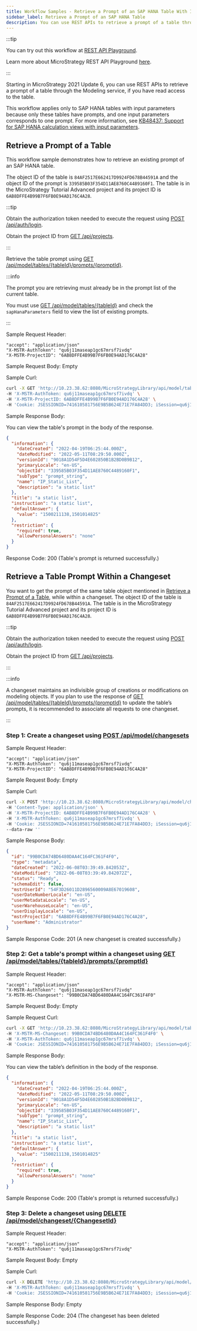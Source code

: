 ```yaml
---
title: Workflow Samples - Retrieve a Prompt of an SAP HANA Table With Input Parameters
sidebar_label: Retrieve a Prompt of an SAP HANA Table
description: You can use REST APIs to retrieve a prompt of a table through the Modeling service, if you have read access to the table.
---
```


:::tip

You can try out this workflow at [REST API Playground](https://www.postman.com/microstrategysdk/workspace/microstrategy-rest-api/folder/16131298-6ddc138b-b2ab-4c53-8172-b2af26f4586d?ctx=documentation).

Learn more about MicroStrategy REST API Playground [here](/docs/getting-started/playground.md).

:::

Starting in MicroStrategy 2021 Update 6, you can use REST APIs to retrieve a prompt of a table through the Modeling service, if you have read access to the table.

This workflow applies only to SAP HANA tables with input parameters because only these tables have prompts, and one input parameters corresponds to one prompt. For more information, see [KB48437: Support for SAP HANA calculation views with input parameters](https://community.microstrategy.com/s/article/Support-for-SAP-HANA-calculation-views-with-input-parameters?language=en_US).

## Retrieve a Prompt of a Table

This workflow sample demonstrates how to retrieve an existing prompt of an SAP HANA table.

The object ID of the table is `84AF2517E662417D9924FD678B44591A` and the object ID of the prompt is `339585B03F354D11AE8760C4489160F1`. The table is in the MicroStrategy Tutorial Advanced project and its project ID is `6AB8DFFE4B99B7F6FB0E94AD176C4A28`.

:::tip

Obtain the authorization token needed to execute the request using [POST /api/auth/login](https://demo.microstrategy.com/MicroStrategyLibrary/api-docs/index.html#/Authentication/postLogin).

Obtain the project ID from [GET /api/projects](https://demo.microstrategy.com/MicroStrategyLibrary/api-docs/index.html#/Projects/getProjects_1).

:::

Retrieve the table prompt using [GET /api/model/tables/{tableId}/prompts/{promptId}](https://demo.microstrategy.com/MicroStrategyLibrary/api-docs/index.html#/Tables/ms-getTablePromptDetails).

:::info

The prompt you are retrieving must already be in the prompt list of the current table.

You must use [GET /api/model/tables/{tableId}](https://demo.microstrategy.com/MicroStrategyLibrary/api-docs/index.html#/Tables/ms-getTableDetails) and check the `sapHanaParameters` field to view the list of existing prompts.

:::

Sample Request Header:

```http
"accept": "application/json"
"X-MSTR-AuthToken": "qu6j11maseap1gc67mrsf7ivdq"
"X-MSTR-ProjectID": "6AB8DFFE4B99B7F6FB0E94AD176C4A28"
```

Sample Request Body: Empty

Sample Curl:

```bash
curl -X GET 'http://10.23.38.62:8080/MicroStrategyLibrary/api/model/tables/84AF2517E662417D9924FD678B44591A/prompts/339585B03F354D11AE8760C4489160F1' \
-H 'X-MSTR-AuthToken: qu6j11maseap1gc67mrsf7ivdq' \
-H 'X-MSTR-ProjectID: 6AB8DFFE4B99B7F6FB0E94AD176C4A28' \
-H 'Cookie: JSESSIONID=741610581756E9B5B624E71E7FA84DD3; iSession=qu6j11maseap1gc67mrsf7ivdq'
```

Sample Response Body:

You can view the table's prompt in the body of the response.

```json
{
  "information": {
    "dateCreated": "2022-04-19T06:25:44.000Z",
    "dateModified": "2022-05-11T08:29:50.000Z",
    "versionId": "9018A1D54F5D4E602850B1B2BD0B9B12",
    "primaryLocale": "en-US",
    "objectId": "339585B03F354D11AE8760C4489160F1",
    "subType": "prompt_string",
    "name": "IP_Static_List",
    "description": "a static list"
  },
  "title": "a static list",
  "instruction": "a static list",
  "defaultAnswer": {
    "value": "1500211138,1501014825"
  },
  "restriction": {
    "required": true,
    "allowPersonalAnswers": "none"
  }
}
```

Response Code: 200 (Table's prompt is returned successfully.)

## Retrieve a Table Prompt Within a Changeset

You want to get the prompt of the same table object mentioned in [Retrieve a Prompt of a Table](#retrieve-a-prompt-of-a-table), while within a changeset. The object ID of the table is `84AF2517E662417D9924FD678B44591A`. The table is in the MicroStrategy Tutorial Advanced project and its project ID is `6AB8DFFE4B99B7F6FB0E94AD176C4A28`.

:::tip

Obtain the authorization token needed to execute the request using [POST /api/auth/login](https://demo.microstrategy.com/MicroStrategyLibrary/api-docs/index.html#/Authentication/postLogin).

Obtain the project ID from [GET /api/projects](https://demo.microstrategy.com/MicroStrategyLibrary/api-docs/index.html#/Projects/getProjects_1).

:::

:::info

A changeset maintains an indivisible group of creations or modifications on modeling objects. If you plan to use the response of [GET /api/model/tables/{tableId}/prompts/{promptId}](https://demo.microstrategy.com/MicroStrategyLibrary/api-docs/index.html#/Tables/ms-getTablePromptDetails) to update the table’s prompts, it is recommended to associate all requests to one changeset.

:::

### Step 1: Create a changeset using [POST /api/model/changesets](https://demo.microstrategy.com/MicroStrategyLibrary/api-docs/index.html#/Changesets/ms-createChangeset)

Sample Request Header:

```http
"accept": "application/json"
"X-MSTR-AuthToken": "qu6j11maseap1gc67mrsf7ivdq"
"X-MSTR-ProjectID": "6AB8DFFE4B99B7F6FB0E94AD176C4A28"
```

Sample Request Body: Empty

Sample Curl:

```bash
curl -X POST 'http://10.23.38.62:8080/MicroStrategyLibrary/api/model/changesets?schemaEdit=false' \
-H 'Content-Type: application/json' \
-H 'X-MSTR-ProjectID: 6AB8DFFE4B99B7F6FB0E94AD176C4A28' \
-H 'X-MSTR-AuthToken: qu6j11maseap1gc67mrsf7ivdq' \
-H 'Cookie: JSESSIONID=741610581756E9B5B624E71E7FA84DD3; iSession=qu6j11maseap1gc67mrsf7ivdq' \
--data-raw ''
```

Sample Response Body:

```json
{
  "id": "99B0CDA74BD6480DAA4C164FC361F4F0",
  "type": "metadata",
  "dateCreated": "2022-06-08T03:39:49.842053Z",
  "dateModified": "2022-06-08T03:39:49.842072Z",
  "status": "Ready",
  "schemaEdit": false,
  "mstrUserId": "54F3D26011D2896560009A8E67019608",
  "userDateNumberLocale": "en-US",
  "userMetadataLocale": "en-US",
  "userWarehouseLocale": "en-US",
  "userDisplayLocale": "en-US",
  "mstrProjectId": "6AB8DFFE4B99B7F6FB0E94AD176C4A28",
  "userName": "Administrator"
}
```

Sample Response Code: 201 (A new changeset is created successfully.)

### Step 2: Get a table's prompt within a changeset using [GET /api/model/tables/{tableId}/prompts/{promptId}](https://demo.microstrategy.com/MicroStrategyLibrary/api-docs/index.html#/Tables/ms-getTablePromptDetails)

Sample Request Header:

```http
"accept": "application/json"
"X-MSTR-AuthToken": "qu6j11maseap1gc67mrsf7ivdq"
"X-MSTR-MS-Changeset": "99B0CDA74BD6480DAA4C164FC361F4F0"
```

Sample Request Body: Empty

Sample Request Curl:

```bash
curl -X GET 'http://10.23.38.62:8080/MicroStrategyLibrary/api/model/tables/84AF2517E662417D9924FD678B44591A/prompts/339585B03F354D11AE8760C4489160F1' \
-H 'X-MSTR-MS-Changeset: 99B0CDA74BD6480DAA4C164FC361F4F0' \
-H 'X-MSTR-AuthToken: qu6j11maseap1gc67mrsf7ivdq' \
-H 'Cookie: JSESSIONID=741610581756E9B5B624E71E7FA84DD3; iSession=qu6j11maseap1gc67mrsf7ivdq'
```

Sample Response Body:

You can view the table’s definition in the body of the response.

```json
{
  "information": {
    "dateCreated": "2022-04-19T06:25:44.000Z",
    "dateModified": "2022-05-11T08:29:50.000Z",
    "versionId": "9018A1D54F5D4E602850B1B2BD0B9B12",
    "primaryLocale": "en-US",
    "objectId": "339585B03F354D11AE8760C4489160F1",
    "subType": "prompt_string",
    "name": "IP_Static_List",
    "description": "a static list"
  },
  "title": "a static list",
  "instruction": "a static list",
  "defaultAnswer": {
    "value": "1500211138,1501014825"
  },
  "restriction": {
    "required": true,
    "allowPersonalAnswers": "none"
  }
}
```

Sample Response Code: 200 (Table's prompt is returned successfully.)

### Step 3: Delete a changeset using [DELETE /api/model/changeset/{ChangesetId}](https://demo.microstrategy.com/MicroStrategyLibrary/api-docs/index.html#/Changesets/ms-deleteChangeset)

Sample Request Header:

```http
"accept": "application/json"
"X-MSTR-AuthToken": "qu6j11maseap1gc67mrsf7ivdq"
```

Sample Request Body: Empty

Sample Curl:

```bash
curl -X DELETE 'http://10.23.38.62:8080/MicroStrategyLibrary/api/model/changesets/99B0CDA74BD6480DAA4C164FC361F4F0' \
-H 'X-MSTR-AuthToken: qu6j11maseap1gc67mrsf7ivdq' \
-H 'Cookie: JSESSIONID=741610581756E9B5B624E71E7FA84DD3; iSession=qu6j11maseap1gc67mrsf7ivdq'
```

Sample Response Body: Empty

Sample Response Code: 204 (The changeset has been deleted successfully.)

